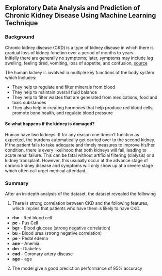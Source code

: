 ## Exploratory Data Analysis and Prediction of Chronic Kidney Disease Using Machine Learning Technique

### Background 
  Chronic kidney disease (CKD) is a type of kidney disease in which there is gradual loss of kidney function over a period of months to years.  
  Initially there are generally no symptoms; later, symptoms may include leg swelling, feeling tired, vomiting, loss of appetite, and confusion, [source](https://en.wikipedia.org/wiki/Chronic_kidney_disease) 

The human kidney is involved in multiple key functions of the body system which Includes:
  - They help to regulate and filter minerals from blood<br>
  - They help to maintain overall fluid balance<br>
  - They help to filter wastes that are generated from medications, food and toxic substances <br>
  - They also help in creating hormones that help produce red blood cells, promote bone health, and regulate blood pressure

#### So what happens if the kidney is damaged?
  Human have two kidneys. If for any reason one doesn't function as expected, the burdens automatically get carried over to the second kidney. If the patient fails to take   adequate and timely measures to improve his/her condition,
  there is every likelihood that both kidneys will fail, leading to acute renal failure. This can be fatal without artificial filtering (dialysis) or a kidney transplant.
  However, this usuaally occur at the advance stage of chronic kidney disease and symptoms will only show up at a severe stage which often call urget medical attendant.

### Summary
After an in-depth analysis of the dataset, the dataset revealed the following
  1. There is strong correlation between CKD and the following features, which implies that patients who have them is likely to have CKD.
  - **rbc** - Red blood cell <br>
  - **pc** - Pus Cell <br>
  - **bgr** - Blood glucose (strong negative correlation)
  - **bu** - Blood urea (strong negative correlation)
  - **pe** - Pedal edema
  - **ane** - Anemia
  - **dm** - Diabetes
  - **cad** - Coronary artery disease
  - **age** - age
  2. The model give a good prediction performance of 95% accuracy
